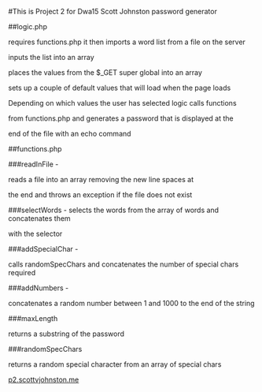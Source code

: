 #This is Project 2 for Dwa15 Scott Johnston password generator

##logic.php

requires functions.php it then imports a word list from a file on the server

inputs the list into an array 

places the values from the $_GET super global into an array 

sets up a couple of default values that will load when the page loads

Depending on which values the user has selected logic calls functions

from functions.php and generates a password that is displayed at the 

end of the file with an echo command

##functions.php

###readInFile - 

reads a file into an array removing the new line spaces at

the end and throws an exception if the file does not exist

###selectWords - selects the words from the array of words and concatenates them

with the selector

###addSpecialChar -

calls randomSpecChars and concatenates the number of special chars required

###addNumbers - 

concatenates a random number between 1 and 1000 to the end of the string

###maxLength

returns a substring of the password 

###randomSpecChars

returns a random special character from an array of special chars

[p2.scottvjohnston.me](http://p2.scottvjohnston.me/)